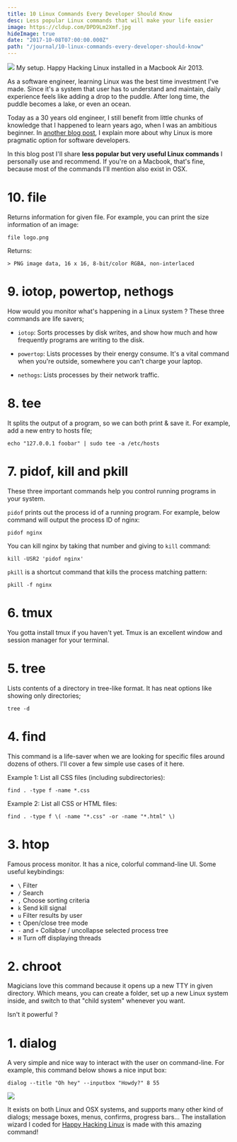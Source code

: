 ```yaml
---
title: 10 Linux Commands Every Developer Should Know
desc: Less popular Linux commands that will make your life easier
image: https://cldup.com/DPD9Lm2Xmf.jpg
hideImage: true
date: "2017-10-08T07:00:00.000Z"
path: "/journal/10-linux-commands-every-developer-should-know"
---
```


<div class="left">

  ![](https://cldup.com/DPD9Lm2Xmf.jpg)
  <span class="img-alt">My setup. Happy Hacking Linux installed in a Macbook Air 2013.</span>

</div>

As a software engineer, learning Linux was the best time investment I've made. Since it's a system that user
has to understand and maintain, daily experience feels like adding a drop to the puddle. After long time,
the puddle becomes a lake, or even an ocean.

Today as a 30 years old engineer, I still benefit from little chunks of knowledge that I happened to learn years ago,
when I was an ambitious beginner. In [another blog post](/journal/pin-factory), I explain more about why Linux is more
pragmatic option for software developers.

In this blog post I'll share **less popular but very useful Linux commands** I personally use and recommend.
If you're on a Macbook, that's fine, because most of the commands I'll mention also exist in OSX.

# 10. file

Returns information for given file. For example, you can print the size information of an image:

`file logo.png`

Returns:
```
> PNG image data, 16 x 16, 8-bit/color RGBA, non-interlaced
```

# 9. iotop, powertop, nethogs

How would you monitor what's happening in a Linux system ? These three commands are life savers;

* `iotop`: Sorts processes by disk writes, and show how much and how frequently programs are writing to the disk.

* `powertop`: Lists processes by their energy consume. It's a vital command when you're outside, somewhere you can't charge your laptop.

* `nethogs`: Lists processes by their network traffic.

# 8. tee

It splits the output of a program, so we can both print & save it. For example, add a new entry to hosts file;

`echo "127.0.0.1 foobar" | sudo tee -a /etc/hosts`

# 7. pidof, kill and pkill

These three important commands help you control running programs in your system.

`pidof` prints out the process id of a running program. For example, below command will output the process ID of nginx:

`pidof nginx`

You can kill nginx by taking that number and giving to `kill` command:

`kill -USR2 'pidof nginx'`

`pkill` is a shortcut command that kills the process matching pattern:

`pkill -f nginx`

# 6. tmux

You gotta install tmux if you haven't yet. Tmux is an excellent window and session manager for your terminal.


# 5. tree

Lists contents of a directory in tree-like format. It has neat options like showing only directories;

`tree -d`

# 4. find

This command is a life-saver when we are looking for specific files around dozens of others.
I'll cover a few simple use cases of it here.

Example 1: List all CSS files (including subdirectories):

`find . -type f -name *.css`

Example 2: List all CSS or HTML files:

`find . -type f \( -name "*.css" -or -name "*.html" \)`

# 3. htop

Famous process monitor. It has a nice, colorful command-line UI.
Some useful keybindings:

* `\` Filter
* `/` Search
* `,` Choose sorting criteria
* `k` Send kill signal
* `u` Filter results by user
* `t` Open/close tree mode
* `-` and `+` Collabse / uncollapse selected process tree
* `H` Turn off displaying threads


# 2. chroot

Magicians love this command because it opens up a new TTY in given directory.
Which means, you can create a folder, set up a new Linux system inside, and switch to that "child system" whenever you want.

Isn't it powerful ?

# 1. dialog

A very simple and nice way to interact with the user on command-line. For example, this command below shows a nice input box:

`dialog --title "Oh hey" --inputbox "Howdy?" 8 55`

<div class="center-img">

![](https://cldup.com/3dGal0igLi.png)
</div>

It exists on both Linux and OSX systems, and supports many other kind of dialogs; message boxes, menus, confirms, progress bars...
The installation wizard I coded for [Happy Hacking Linux](http://azer.bike/happy-hacking-linux) is made with this amazing command!
